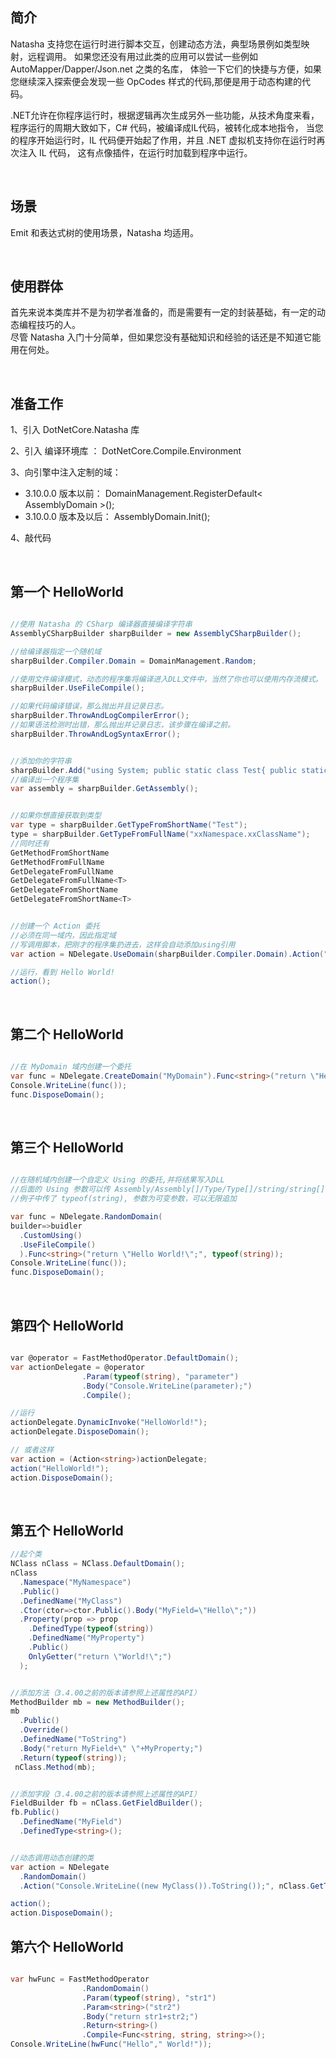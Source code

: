 
## 简介

Natasha 支持您在运行时进行脚本交互，创建动态方法，典型场景例如类型映射，远程调用。
如果您还没有用过此类的应用可以尝试一些例如 AutoMapper/Dapper/Json.net 之类的名库，
体验一下它们的快捷与方便，如果您继续深入探索便会发现一些 OpCodes 样式的代码,那便是用于动态构建的代码。

.NET允许在你程序运行时，根据逻辑再次生成另外一些功能，从技术角度来看，
程序运行的周期大致如下，C# 代码，被编译成IL代码，被转化成本地指令，
当您的程序开始运行时，IL 代码便开始起了作用，并且 .NET 虚拟机支持你在运行时再次注入 IL 代码，
这有点像插件，在运行时加载到程序中运行。  

<br/>  

## 场景

Emit 和表达式树的使用场景，Natasha 均适用。  


<br/>  

## 使用群体

首先来说本类库并不是为初学者准备的，而是需要有一定的封装基础，有一定的动态编程技巧的人。  
尽管 Natasha 入门十分简单，但如果您没有基础知识和经验的话还是不知道它能用在何处。  


<br/>  

## 准备工作

1、引入 DotNetCore.Natasha 库  

2、引入 编译环境库 ： DotNetCore.Compile.Environment  

3、向引擎中注入定制的域：  
  - 3.10.0.0 版本以前： DomainManagement.RegisterDefault< AssemblyDomain >();
  - 3.10.0.0 版本及以后： AssemblyDomain.Init();

4、敲代码

<br/>  


## 第一个 HelloWorld

```C#

//使用 Natasha 的 CSharp 编译器直接编译字符串
AssemblyCSharpBuilder sharpBuilder = new AssemblyCSharpBuilder();

//给编译器指定一个随机域
sharpBuilder.Compiler.Domain = DomainManagement.Random;

//使用文件编译模式，动态的程序集将编译进入DLL文件中，当然了你也可以使用内存流模式。
sharpBuilder.UseFileCompile();

//如果代码编译错误，那么抛出并且记录日志。
sharpBuilder.ThrowAndLogCompilerError();
//如果语法检测时出错，那么抛出并记录日志，该步骤在编译之前。
sharpBuilder.ThrowAndLogSyntaxError();


//添加你的字符串
sharpBuilder.Add("using System; public static class Test{ public static void Show(){ Console.WriteLine(\"Hello World!\");}}");
//编译出一个程序集
var assembly = sharpBuilder.GetAssembly();


//如果你想直接获取到类型
var type = sharpBuilder.GetTypeFromShortName("Test");
type = sharpBuilder.GetTypeFromFullName("xxNamespace.xxClassName");
//同时还有
GetMethodFromShortName
GetMethodFromFullName
GetDelegateFromFullName
GetDelegateFromFullName<T>
GetDelegateFromShortName
GetDelegateFromShortName<T>


//创建一个 Action 委托
//必须在同一域内，因此指定域
//写调用脚本，把刚才的程序集扔进去，这样会自动添加using引用
var action = NDelegate.UseDomain(sharpBuilder.Compiler.Domain).Action("Test.Show();", assembly);

//运行，看到 Hello World!
action();

```

<br/>  

## 第二个 HelloWorld

```C#

//在 MyDomain 域内创建一个委托
var func = NDelegate.CreateDomain("MyDomain").Func<string>("return \"Hello World!\";");
Console.WriteLine(func());
func.DisposeDomain();

```

<br/>  

## 第三个 HelloWorld

```C#

//在随机域内创建一个自定义 Using 的委托,并将结果写入DLL
//后面的 Using 参数可以传 Assembly/Assembly[]/Type/Type[]/string/string[]
//例子中传了 typeof(string), 参数为可变参数，可以无限追加

var func = NDelegate.RandomDomain(
builder=>buidler
  .CustomUsing()
  .UseFileCompile()
  ).Func<string>("return \"Hello World!\";", typeof(string));
Console.WriteLine(func());
func.DisposeDomain();

```  

<br/>  


## 第四个 HelloWorld

```C#

var @operator = FastMethodOperator.DefaultDomain();
var actionDelegate = @operator
                .Param(typeof(string), "parameter")
                .Body("Console.WriteLine(parameter);")
                .Compile();

//运行
actionDelegate.DynamicInvoke("HelloWorld!");
actionDelegate.DisposeDomain();

// 或者这样
var action = (Action<string>)actionDelegate;
action("HelloWorld!");
action.DisposeDomain();
```  

<br/>  


## 第五个 HelloWorld

```C#
//起个类
NClass nClass = NClass.DefaultDomain();
nClass
  .Namespace("MyNamespace")
  .Public()
  .DefinedName("MyClass")
  .Ctor(ctor=>ctor.Public().Body("MyField=\"Hello\";"))
  .Property(prop => prop
    .DefinedType(typeof(string))
    .DefinedName("MyProperty")
    .Public()
    OnlyGetter("return \"World!\";")
  );


//添加方法（3.4.00之前的版本请参照上述属性的API）
MethodBuilder mb = new MethodBuilder();
mb
  .Public()
  .Override()
  .DefinedName("ToString")
  .Body("return MyField+\" \"+MyProperty;")
  .Return(typeof(string));
 nClass.Method(mb);


//添加字段（3.4.00之前的版本请参照上述属性的API）
FieldBuilder fb = nClass.GetFieldBuilder();
fb.Public()
  .DefinedName("MyField")
  .DefinedType<string>();


//动态调用动态创建的类
var action = NDelegate
  .RandomDomain()
  .Action("Console.WriteLine((new MyClass()).ToString());", nClass.GetType());

action();
action.DisposeDomain();
```

## 第六个 HelloWorld

```C#

var hwFunc = FastMethodOperator
                .RandomDomain()
                .Param(typeof(string), "str1")
                .Param<string>("str2")
                .Body("return str1+str2;")
                .Return<string>()
                .Compile<Func<string, string, string>>();
Console.WriteLine(hwFunc("Hello"," World!"));

```
